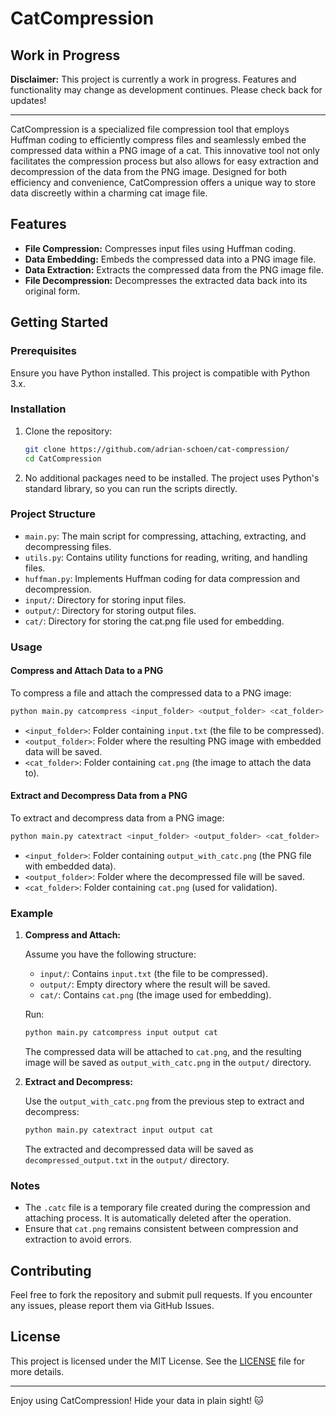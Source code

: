 # CatCompression

## Work in Progress

**Disclaimer:** This project is currently a work in progress. Features and functionality may change as development continues. Please check back for updates!

---

CatCompression is a specialized file compression tool that employs Huffman coding to efficiently compress files and seamlessly embed the compressed data within a PNG image of a cat. This innovative tool not only facilitates the compression process but also allows for easy extraction and decompression of the data from the PNG image. Designed for both efficiency and convenience, CatCompression offers a unique way to store data discreetly within a charming cat image file.

## Features

- **File Compression:** Compresses input files using Huffman coding.
- **Data Embedding:** Embeds the compressed data into a PNG image file.
- **Data Extraction:** Extracts the compressed data from the PNG image file.
- **File Decompression:** Decompresses the extracted data back into its original form.

## Getting Started

### Prerequisites

Ensure you have Python installed. This project is compatible with Python 3.x.

### Installation

1. Clone the repository:

   ```bash
   git clone https://github.com/adrian-schoen/cat-compression/
   cd CatCompression
   ```

2. No additional packages need to be installed. The project uses Python's standard library, so you can run the scripts directly.

### Project Structure

- `main.py`: The main script for compressing, attaching, extracting, and decompressing files.
- `utils.py`: Contains utility functions for reading, writing, and handling files.
- `huffman.py`: Implements Huffman coding for data compression and decompression.
- `input/`: Directory for storing input files.
- `output/`: Directory for storing output files.
- `cat/`: Directory for storing the cat.png file used for embedding.

### Usage

#### Compress and Attach Data to a PNG

To compress a file and attach the compressed data to a PNG image:

```bash
python main.py catcompress <input_folder> <output_folder> <cat_folder>
```

- `<input_folder>`: Folder containing `input.txt` (the file to be compressed).
- `<output_folder>`: Folder where the resulting PNG image with embedded data will be saved.
- `<cat_folder>`: Folder containing `cat.png` (the image to attach the data to).

#### Extract and Decompress Data from a PNG

To extract and decompress data from a PNG image:

```bash
python main.py catextract <input_folder> <output_folder> <cat_folder>
```

- `<input_folder>`: Folder containing `output_with_catc.png` (the PNG file with embedded data).
- `<output_folder>`: Folder where the decompressed file will be saved.
- `<cat_folder>`: Folder containing `cat.png` (used for validation).

### Example

1. **Compress and Attach:**

   Assume you have the following structure:

   - `input/`: Contains `input.txt` (the file to be compressed).
   - `output/`: Empty directory where the result will be saved.
   - `cat/`: Contains `cat.png` (the image used for embedding).

   Run:

   ```bash
   python main.py catcompress input output cat
   ```

   The compressed data will be attached to `cat.png`, and the resulting image will be saved as `output_with_catc.png` in the `output/` directory.

2. **Extract and Decompress:**

   Use the `output_with_catc.png` from the previous step to extract and decompress:

   ```bash
   python main.py catextract input output cat
   ```

   The extracted and decompressed data will be saved as `decompressed_output.txt` in the `output/` directory.

### Notes

- The `.catc` file is a temporary file created during the compression and attaching process. It is automatically deleted after the operation.
- Ensure that `cat.png` remains consistent between compression and extraction to avoid errors.

## Contributing

Feel free to fork the repository and submit pull requests. If you encounter any issues, please report them via GitHub Issues.

## License

This project is licensed under the MIT License. See the [LICENSE](LICENSE) file for more details.

---

Enjoy using CatCompression! Hide your data in plain sight! 🐱

